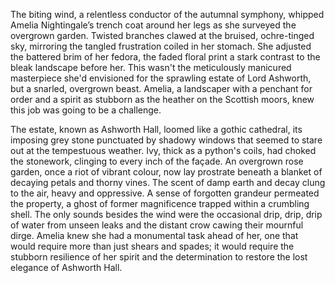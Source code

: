 The biting wind, a relentless conductor of the autumnal symphony, whipped Amelia Nightingale’s trench coat around her legs as she surveyed the overgrown garden.  Twisted branches clawed at the bruised, ochre-tinged sky, mirroring the tangled frustration coiled in her stomach.  She adjusted the battered brim of her fedora, the faded floral print a stark contrast to the bleak landscape before her.  This wasn't the meticulously manicured masterpiece she'd envisioned for the sprawling estate of Lord Ashworth, but a snarled, overgrown beast.  Amelia, a landscaper with a penchant for order and a spirit as stubborn as the heather on the Scottish moors, knew this job was going to be a challenge.

The estate, known as Ashworth Hall, loomed like a gothic cathedral, its imposing grey stone punctuated by shadowy windows that seemed to stare out at the tempestuous weather.  Ivy, thick as a python's coils, had choked the stonework, clinging to every inch of the façade.  An overgrown rose garden, once a riot of vibrant colour, now lay prostrate beneath a blanket of decaying petals and thorny vines. The scent of damp earth and decay clung to the air, heavy and oppressive.  A sense of forgotten grandeur permeated the property, a ghost of former magnificence trapped within a crumbling shell. The only sounds besides the wind were the occasional drip, drip, drip of water from unseen leaks and the distant crow cawing their mournful dirge.  Amelia knew she had a monumental task ahead of her, one that would require more than just shears and spades; it would require the stubborn resilience of her spirit and the determination to restore the lost elegance of Ashworth Hall.
